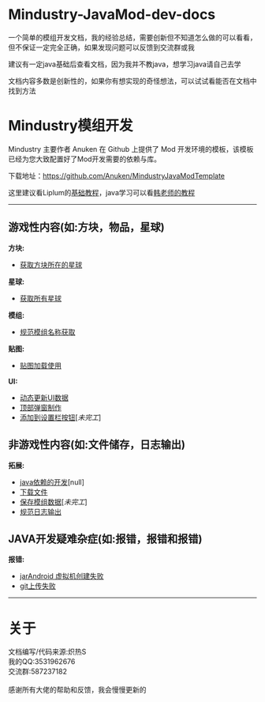 # Mindustry-JavaMod-dev-docs
一个简单的模组开发文档，我的经验总结，需要创新但不知道怎么做的可以看看，但不保证一定完全正确，如果发现问题可以反馈到交流群或我

建议有一定java基础后查看文档，因为我并不教java，想学习java请自己去学

文档内容多数是创新性的，如果你有想实现的奇怪想法，可以试试看能否在文档中找到方法

# Mindustry模组开发
Mindustry 主要作者 Anuken 在 Github 上提供了 Mod 开发环境的模板，该模板已经为您大致配置好了Mod开发需要的依赖与库。

下载地址：https://github.com/Anuken/MindustryJavaModTemplate

这里建议看Liplum的[基础教程](https://www.yuque.com/liplum/nncx8g)，java学习可以看[韩老师的教程](https://www.bilibili.com/video/BV1fh411y7R8/?spm_id_from=333.337.search-card.all.click)

***
## 游戏性内容(如:方块，物品，星球)
**方块:**
* [获取方块所在的星球](data/游戏性内容/方块/方块所在星球.md)

**星球:**
* [获取所有星球](data/游戏性内容/星球/获取所有星球.md)

**模组:**
* [规范模组名称获取](data/游戏性内容/模组/规范模组名称获取.md)

**贴图:**
* [贴图加载使用](data/游戏性内容/贴图/贴图加载使用.md)

**UI:**
* [动态更新UI数据](data/游戏性内容/UI/动态更新UI数据.md)
* [顶部弹窗制作](data/游戏性内容/UI/顶部弹窗制作.md)
* [添加到设置栏按钮](data/游戏性内容/UI/添加到设置栏按钮.md)[_未完工_]

## 非游戏性内容(如:文件储存，日志输出)
**拓展:**
* [java依赖的开发]()[null]
* [下载文件](data/非游戏性内容/拓展/下载文件.md)
* [保存模组数据](data/非游戏性内容/拓展/保存模组数据.md)[_未完工_]
* [规范日志输出](data/非游戏性内容/拓展/规范日志输出.md)

## JAVA开发疑难杂症(如:报错，报错和报错)
**报错:**
* [jarAndroid 虚拟机创建失败](data/JAVA开发疑难杂症/jarAndroid%20虚拟机创建失败.md)
* [git上传失败](data/JAVA开发疑难杂症/git上传失败.md)

***
# 关于
文档编写/代码来源:炽热S<br>
我的QQ:3531962676<br>
交流群:587237182<br><br>
感谢所有大佬的帮助和反馈，我会慢慢更新的